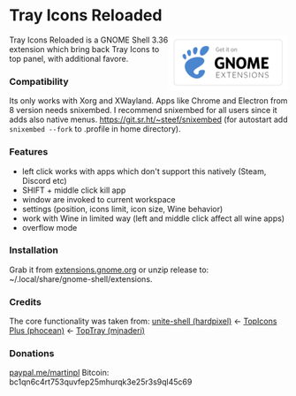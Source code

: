 # Tray Icons Reloaded
[<img src="https://raw.githubusercontent.com/andyholmes/gnome-shell-extensions-badge/master/get-it-on-ego.svg?sanitize=true" height="100" align="right">](https://extensions.gnome.org/extension/2890/tray-icons-reloaded/)
Tray Icons Reloaded is a GNOME Shell 3.36 extension which bring back Tray Icons to top panel, with additional favore.

### Compatibility
Its only works with Xorg and XWayland. Apps like Chrome and Electron from 8 version needs snixembed.
I recommend snixembed for all users since it adds also native menus.
https://git.sr.ht/~steef/snixembed
(for autostart add `snixembed --fork` to .profile in home directory).

### Features
* left click works with apps which don't support this natively (Steam, Discord etc)
* SHIFT + middle click kill app
* window are invoked to current workspace
* settings (position, icons limit, icon size, Wine behavior)
* work with Wine in limited way (left and middle click affect all wine apps)
* overflow mode

### Installation
Grab it from [extensions.gnome.org](https://extensions.gnome.org/extension/2890/tray-icons-reloaded/) or unzip release to: ~/.local/share/gnome-shell/extensions.

### Credits
The core functionality was taken from: [unite-shell (hardpixel)](https://github.com/hardpixel/unite-shell) <- [TopIcons Plus (phocean)](https://github.com/phocean/TopIcons-plus) <- [TopTray (mjnaderi)
](https://github.com/mjnaderi/TopTray)

### Donations
[paypal.me/martinpl](https://www.paypal.me/martinpl)
Bitcoin: bc1qn6c4rt753quvfep25mhurqk3e25r3s9ql45c69